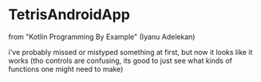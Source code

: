 # TetrisAndroidApp
from "Kotlin Programming By Example" (Iyanu Adelekan)

i've probably missed or mistyped something at first, but now it looks like it works (tho controls are confusing, its good to just see what kinds of functions one might need to make)
